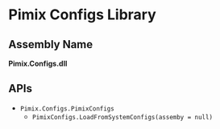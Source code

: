 ﻿Pimix Configs Library
===

Assembly Name
---
**Pimix.Configs.dll**

APIs
---
- `Pimix.Configs.PimixConfigs`
  - `PimixConfigs.LoadFromSystemConfigs(assemby = null)`
